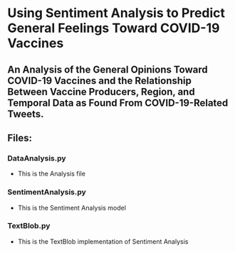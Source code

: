# Using Sentiment Analysis to Predict General Feelings Toward COVID-19 Vaccines

## An Analysis of the General Opinions Toward COVID-19 Vaccines and the Relationship Between Vaccine Producers, Region, and Temporal Data as Found From COVID-19-Related Tweets. 

## Files:

### DataAnalysis.py 
- This is the Analysis file

### SentimentAnalysis.py 
- This is the Sentiment Analysis model 

### TextBlob.py
- This is the TextBlob implementation of Sentiment Analysis
